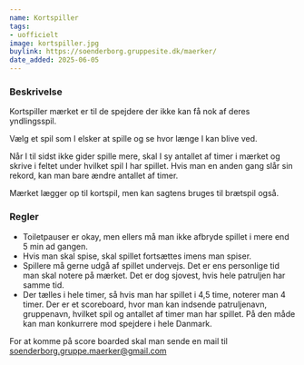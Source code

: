 ```yaml
---
name: Kortspiller
tags:
- uofficielt
image: kortspiller.jpg
buylink: https://soenderborg.gruppesite.dk/maerker/
date_added: 2025-06-05
---
```

### Beskrivelse
Kortspiller mærket er til de spejdere der ikke kan få nok af
deres yndlingsspil.

Vælg et spil som I elsker at spille og se hvor længe I kan blive
ved.

Når I til sidst ikke gider spille mere, skal I sy antallet af timer i
mærket og skrive i feltet under hvilket spil I har spillet.
Hvis man en anden gang slår sin rekord, kan man bare ændre
antallet af timer.

Mærket lægger op til kortspil, men kan sagtens bruges til
brætspil også.

### Regler
- Toiletpauser er okay, men ellers må man ikke afbryde spillet i mere end 5 min ad
gangen.
- Hvis man skal spise, skal spillet fortsættes imens man spiser.
- Spillere må gerne udgå af spillet undervejs. Det er ens personlige tid man skal notere
på mærket. Det er dog sjovest, hvis hele patruljen har samme tid.
- Der tælles i hele timer, så hvis man har spillet i 4,5 time, noterer man 4 timer.
Der er et scoreboard, hvor man kan indsende patruljenavn, gruppenavn, hvilket spil og
antallet af timer man har spillet. På den måde kan man konkurrere mod spejdere i hele
Danmark.

For at komme på score boarded skal man sende en mail til
soenderborg.gruppe.maerker@gmail.com
